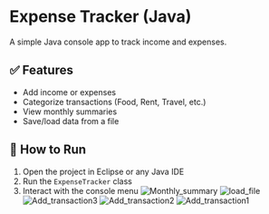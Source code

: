 # Expense Tracker (Java)

A simple Java console app to track income and expenses.

## ✅ Features

- Add income or expenses
- Categorize transactions (Food, Rent, Travel, etc.)
- View monthly summaries
- Save/load data from a file

## 🚀 How to Run

1. Open the project in Eclipse or any Java IDE
2. Run the `ExpenseTracker` class
3. Interact with the console menu
![Monthly_summary](https://github.com/user-attachments/assets/b274e8e3-937f-48f1-9da7-b43e28f37aa6)
![load_file](https://github.com/user-attachments/assets/dd18d1e7-ae57-4dc7-aa8c-cd6db6d189a8)
![Add_transaction3](https://github.com/user-attachments/assets/2cdc1fed-4189-4444-a018-bfa2a411511a)
![Add_transaction2](https://github.com/user-attachments/assets/d6076bc4-63d9-414e-9ef0-d4ac55703b92)
![Add_transaction1](https://github.com/user-attachments/assets/05cc2146-578e-4115-8e72-117f118617e4)
